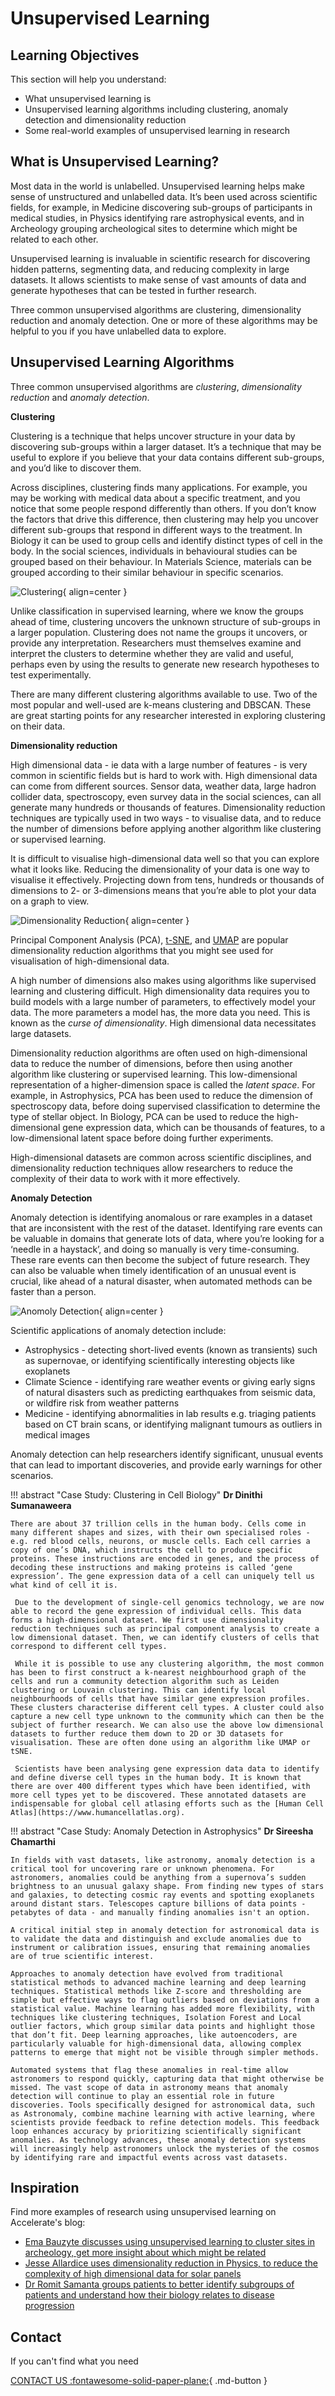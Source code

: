 # Unsupervised Learning


## Learning Objectives

This section will help you understand:

- What unsupervised learning is
- Unsupervised learning algorithms including clustering, anomaly detection and dimensionality reduction
- Some real-world examples of unsupervised learning in research



## What is Unsupervised Learning?

Most data in the world is unlabelled. Unsupervised learning helps make sense of unstructured and unlabelled data. It’s been used across scientific fields, for example, in Medicine discovering sub-groups of participants in medical studies, in Physics identifying rare astrophysical events, and in Archeology grouping archeological sites to determine which might be related to each other.

Unsupervised learning is invaluable in scientific research for discovering hidden patterns, segmenting data, and reducing complexity in large datasets. It allows scientists to make sense of vast amounts of data and generate hypotheses that can be tested in further research.

Three common unsupervised algorithms are clustering, dimensionality reduction and anomaly detection. One or more of these algorithms may be helpful to you if you have unlabelled data to explore. 


## Unsupervised Learning Algorithms

Three common unsupervised algorithms are _clustering_, _dimensionality reduction_ and _anomaly detection_.

**Clustering**

Clustering is a technique that helps uncover structure in your data by discovering sub-groups within a larger dataset. It’s a technique that may be useful to explore if you believe that your data contains different sub-groups, and you’d like to discover them.

Across disciplines, clustering finds many applications. For example, you may be working with medical data about a specific treatment, and you notice that some people respond differently than others. If you don’t know the factors that drive this difference, then clustering may help you uncover different sub-groups that respond in different ways to the treatment. In Biology it can be used to group cells and identify distinct types of cell in the body. In the social sciences, individuals in behavioural studies can be grouped based on their behaviour. In Materials Science, materials can be grouped according to their similar behaviour in specific scenarios. 


![Clustering](imgs/cluster1.png){ align=center }

Unlike classification in supervised learning, where we know the groups ahead of time, clustering uncovers the unknown structure of sub-groups in a larger population. Clustering does not name the groups it uncovers, or provide any interpretation. Researchers must themselves examine and interpret the clusters to determine whether they are valid and useful, perhaps even by using the results to generate new research hypotheses to test experimentally.

There are many different clustering algorithms available to use. Two of the most popular and well-used are k-means clustering and DBSCAN. These are great starting points for any researcher interested in exploring clustering on their data. 



**Dimensionality reduction**

High dimensional data - ie data with a large number of features - is very common in scientific fields but is hard to work with. High dimensional data can come from different sources. Sensor data, weather data, large hadron collider data, spectroscopy, even survey data in the social sciences, can all generate many hundreds or thousands of features. Dimensionality reduction techniques are typically used in two ways - to visualise data, and to reduce the number of dimensions before applying another algorithm like clustering or supervised learning.

It is difficult to visualise high-dimensional data well so that you can explore what it looks like. Reducing the dimensionality of your data is one way to visualise it effectively. Projecting down from tens, hundreds or thousands of dimensions to 2- or 3-dimensions means that you’re able to plot your data on a graph to view.


![Dimensionality Reduction](imgs/dimred.png){ align=center }


Principal Component Analysis (PCA), [t-SNE](https://distill.pub/2016/misread-tsne/), and [UMAP](https://pair-code.github.io/understanding-umap/) are popular dimensionality reduction algorithms that you might see used for visualisation of high-dimensional data.

A high number of dimensions also makes using algorithms like supervised learning and clustering difficult. High dimensionality data requires you to build models with a large number of parameters, to effectively model your data. The more parameters a model has, the more data you need. This is known as the _curse of dimensionality_. High dimensional data necessitates large datasets. 

Dimensionality reduction algorithms are often used on high-dimensional data to reduce the number of dimensions, before then using another algorithm like clustering or supervised learning. This low-dimensional representation of a higher-dimension space is called the _latent space_. For example, in Astrophysics, PCA has been used to reduce the dimension of spectroscopy data, before doing supervised classification to determine the type of stellar object. In Biology, PCA can be used to reduce the high-dimensional gene expression data, which can be thousands of features, to a low-dimensional latent space before doing further experiments.

High-dimensional datasets are common across scientific disciplines, and dimensionality reduction techniques allow researchers to reduce the complexity of their data to work with it more effectively. 


**Anomaly Detection**

Anomaly detection is identifying anomalous or rare examples in a dataset that are inconsistent with the rest of the dataset. Identifying rare events can be valuable in domains that generate lots of data, where you’re looking for a ‘needle in a haystack’, and doing so manually is very time-consuming. These rare events can then become the subject of future research. They can also be valuable when timely identification of an unusual event is crucial, like ahead of a natural disaster, when automated methods can be faster than a person.

![Anomoly Detection](imgs/anomoly1.png){ align=center }

Scientific applications of anomaly detection include:

- Astrophysics - detecting short-lived events (known as transients) such as supernovae, or identifying scientifically interesting objects like exoplanets 
- Climate Science - identifying rare weather events or giving early signs of natural disasters such as predicting earthquakes from seismic data, or wildfire risk from weather patterns
- Medicine - identifying abnormalities in lab results e.g. triaging patients based on CT brain scans, or identifying malignant tumours as outliers in medical images

Anomaly detection can help researchers identify significant, unusual events that can lead to important discoveries, and provide early warnings for other scenarios.

!!! abstract "Case Study: Clustering in Cell Biology"
    **Dr Dinithi Sumanaweera**

    There are about 37 trillion cells in the human body. Cells come in many different shapes and sizes, with their own specialised roles - e.g. red blood cells, neurons, or muscle cells. Each cell carries a copy of one’s DNA, which instructs the cell to produce specific proteins. These instructions are encoded in genes, and the process of decoding these instructions and making proteins is called ‘gene expression’. The gene expression data of a cell can uniquely tell us what kind of cell it is.

     Due to the development of single-cell genomics technology, we are now able to record the gene expression of individual cells. This data forms a high-dimensional dataset. We first use dimensionality reduction techniques such as principal component analysis to create a low dimensional dataset. Then, we can identify clusters of cells that correspond to different cell types.

     While it is possible to use any clustering algorithm, the most common has been to first construct a k-nearest neighbourhood graph of the cells and run a community detection algorithm such as Leiden clustering or Louvain clustering. This can identify local neighbourhoods of cells that have similar gene expression profiles. These clusters characterise different cell types. A cluster could also capture a new cell type unknown to the community which can then be the subject of further research. We can also use the above low dimensional datasets to further reduce them down to 2D or 3D datasets for visualisation. These are often done using an algorithm like UMAP or tSNE.

     Scientists have been analysing gene expression data data to identify and define diverse cell types in the human body. It is known that there are over 400 different types which have been identified, with more cell types yet to be discovered. These annotated datasets are indispensable for global cell atlasing efforts such as the [Human Cell Atlas](https://www.humancellatlas.org). 




!!! abstract "Case Study: Anomaly Detection in Astrophysics"
    **Dr Sireesha Chamarthi**

    In fields with vast datasets, like astronomy, anomaly detection is a critical tool for uncovering rare or unknown phenomena. For astronomers, anomalies could be anything from a supernova’s sudden brightness to an unusual galaxy shape. From finding new types of stars and galaxies, to detecting cosmic ray events and spotting exoplanets around distant stars. Telescopes capture billions of data points - petabytes of data - and manually finding anomalies isn't an option. 

    A critical initial step in anomaly detection for astronomical data is to validate the data and distinguish and exclude anomalies due to instrument or calibration issues, ensuring that remaining anomalies are of true scientific interest.
    
    Approaches to anomaly detection have evolved from traditional statistical methods to advanced machine learning and deep learning techniques. Statistical methods like Z-score and thresholding are simple but effective ways to flag outliers based on deviations from a statistical value. Machine learning has added more flexibility, with techniques like clustering techniques, Isolation Forest and Local outlier factors, which group similar data points and highlight those that don’t fit. Deep learning approaches, like autoencoders, are particularly valuable for high-dimensional data, allowing complex patterns to emerge that might not be visible through simpler methods.

    Automated systems that flag these anomalies in real-time allow astronomers to respond quickly, capturing data that might otherwise be missed. The vast scope of data in astronomy means that anomaly detection will continue to play an essential role in future discoveries. Tools specifically designed for astronomical data, such as Astronomaly, combine machine learning with active learning, where scientists provide feedback to refine detection models. This feedback loop enhances accuracy by prioritizing scientifically significant anomalies. As technology advances, these anomaly detection systems will increasingly help astronomers unlock the mysteries of the cosmos by identifying rare and impactful events across vast datasets.



## Inspiration

Find more examples of research using unsupervised learning on Accelerate's blog:

- [Ema Bauzyte discusses using unsupervised learning to cluster sites in archeology, get more insight about which might be related](https://acceleratescience.github.io/accelerate-spark%20data%20science%20residency/2021/06/10/EmBauztye-ML-for-archeology.html)
- [Jesse Allardice uses dimensionality reduction in Physics, to reduce the complexity of high dimensional data for solar panels](https://acceleratescience.github.io/accelerate-spark%20data%20science%20residency/2021/07/08/JesseAllardice-ML-for-solar-tech.html)
- [Dr Romit Samanta groups patients to better identify subgroups of patients and understand how their biology relates to disease progression](https://acceleratescience.github.io/2022/05/17/how-can-we-use-ai-to-understand-acute-respiratory-distress-syndrome.html)

## Contact

If you can't find what you need

[CONTACT US :fontawesome-solid-paper-plane:](mailto:accelerate-mle@cst.cam.ac.uk){ .md-button }






